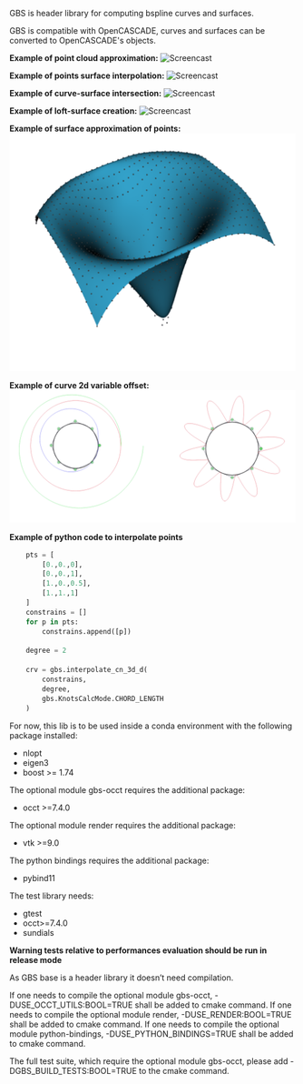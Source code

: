 GBS is header library for computing bspline curves and surfaces.

GBS is compatible with OpenCASCADE, curves and surfaces can be converted to OpenCASCADE's objects.

__Example of point cloud approximation:__
![Screencast](foilApproximation.png)

__Example of points surface interpolation:__
![Screencast](pointSurfInterp.png)

__Example of curve-surface intersection:__
![Screencast](curve_surface_intersection.png)

__Example of loft-surface creation:__
![Screencast](loft.png)

__Example of surface approximation of points:__
![Screencast](surf_approx.png)


__Example of curve 2d variable offset:__
![Screencast](offset2d.png)

__Example of python code to interpolate points__
```python
    pts = [
        [0.,0.,0],
        [0.,0.,1],
        [1.,0.,0.5],
        [1.,1.,1]
    ]
    constrains = []
    for p in pts:
        constrains.append([p])

    degree = 2

    crv = gbs.interpolate_cn_3d_d(
        constrains,
        degree,
        gbs.KnotsCalcMode.CHORD_LENGTH
    )
```
For now, this lib is to be used inside a conda environment with the following package installed:
* nlopt 
* eigen3
* boost >= 1.74

The optional module gbs-occt requires the additional package:
* occt >=7.4.0

The optional module render requires the additional package:
* vtk >=9.0

The python bindings requires the additional package:
* pybind11

The test library needs:
* gtest
* occt>=7.4.0
* sundials

**Warning tests relative to performances evaluation should be run in release mode**

As GBS base is a header library it doesn’t need compilation.

If one needs to compile the optional module gbs-occt, -DUSE_OCCT_UTILS:BOOL=TRUE shall be added to cmake command.
If one needs to compile the optional module render, -DUSE_RENDER:BOOL=TRUE shall be added to cmake command.
If one needs to compile the optional module python-bindings, -DUSE_PYTHON_BINDINGS=TRUE shall be added to cmake command.

The full test suite, which require the optional module gbs-occt, please add -DGBS_BUILD_TESTS:BOOL=TRUE to the cmake command.

